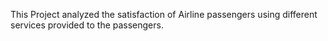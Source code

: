 This Project analyzed the satisfaction of Airline passengers using different services provided to the passengers.
